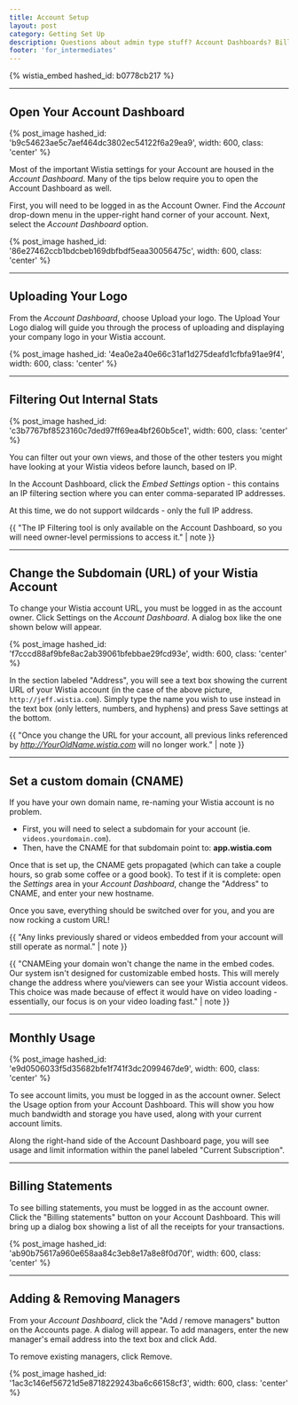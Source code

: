 ```yaml
---
title: Account Setup
layout: post
category: Getting Set Up
description: Questions about admin type stuff? Account Dashboards? Billing statements? Don't worry, we've got it all covered right here.
footer: 'for_intermediates'
---
```


{% wistia_embed hashed_id: b0778cb217 %}

---

## Open Your Account Dashboard

{% post_image hashed_id: 'b9c54623ae5c7aef464dc3802ec54122f6a29ea9', width: 600, class: 'center' %}

Most of the important Wistia settings for your Account are housed in the
*Account Dashboard*. Many of the tips below require you to open the Account
Dashboard as well.

First, you will need to be logged in as the Account Owner. Find the *Account*
drop-down menu in the upper-right hand corner of your account. Next, select the
*Account Dashboard* option.

{% post_image hashed_id: '86e27462ccb1bdcbeb169dbfbdf5eaa30056475c', width: 600, class: 'center' %}

---

## Uploading Your Logo
From the *Account Dashboard*, choose
<span class="faux_button">Upload your logo</span>.  The Upload Your Logo dialog
will guide you through the process of uploading and displaying your company
logo in your Wistia account.

{% post_image hashed_id: '4ea0e2a40e66c31af1d275deafd1cfbfa91ae9f4', width: 600, class: 'center' %}

---

## Filtering Out Internal Stats

{% post_image hashed_id: 'c3b7767bf8523160c7ded97ff69ea4bf260b5ce1', width: 600, class: 'center' %}

You can filter out your own views, and those of the other testers you might
have looking at your Wistia videos before launch, based on IP.

In the Account Dashboard, click the *Embed Settings* option - this contains an
IP filtering section where you can enter comma-separated IP addresses.

At this time, we do not support wildcards - only the full IP address.


{{ "The IP Filtering tool is only available on the Account Dashboard, so you will need owner-level permissions to access it." | note }}

<div class="clear"></div>


---

## Change the Subdomain (URL) of your Wistia Account
To change your Wistia account URL, you must be logged in as the account owner.
Click <span class="faux_button">Settings</span> on the *Account Dashboard*.
A dialog box like the one shown below will appear.

{% post_image hashed_id: 'f7cccd88af9bfe8ac2ab39061bfebbae29fcd93e', width: 600, class: 'center' %}

In the section labeled "Address", you will see a text box showing the current
URL of your Wistia account (in the case of the above picture,
`http://jeff.wistia.com`).  Simply type the name you wish to use instead in the
text box (only letters, numbers, and hyphens) and press
<span class="faux_button">Save settings</span> at the bottom.

{{ "Once you change the URL for your account, all previous links referenced by <em>http://YourOldName.wistia.com</em> will no longer work." | note }}

---

## Set a custom domain (CNAME)
If you have your own domain name, re-naming your Wistia account is no problem.

* First, you will need to select a subdomain for your account
  (ie. `videos.yourdomain.com`).
* Then, have the CNAME for that subdomain point to: **app.wistia.com**

Once that is set up, the CNAME gets propagated (which can take a couple hours,
so grab some coffee or a good book). To test if it is complete: open the
*Settings* area in your *Account Dashboard*, change the "Address" to CNAME,
and enter your new hostname.

Once you save, everything should be switched over for you, and you are now
rocking a custom URL!

{{ "Any links previously shared or videos embedded from your account will still operate as normal." | note }}

{{ "CNAMEing your domain won't change the name in the embed codes. Our system isn't designed for customizable embed hosts.  This will merely change the address where you/viewers can see your Wistia account videos.  This choice was made because of effect it would have on video loading - essentially, our focus is on your video loading fast." | note }}

---

## Monthly Usage

{% post_image hashed_id: 'e9d0506033f5d35682bfe1f741f3dc2099467de9', width: 600, class: 'center' %}

To see account limits, you must be logged in as the account owner. Select
the <span class="faux_button">Usage</span> option from your Account Dashboard.
This will show you how much bandwidth and storage you have used, along with
your current account limits.

Along the right-hand side of the Account Dashboard page, you will see usage and
limit information within the panel labeled "Current Subscription".

<div class="clear"></div>

---

## Billing Statements

To see billing statements, you must be logged in as the account owner.
Click the  "Billing statements" button on your Account Dashboard.  This will
bring up a dialog box showing a list of all the receipts for your transactions.

{% post_image hashed_id: 'ab90b75617a960e658aa84c3eb8e17a8e8f0d70f', width: 600, class: 'center' %}


---

## Adding & Removing Managers
From your *Account Dashboard*, click the "Add / remove managers" button on the
Accounts page. A dialog will appear.  To add managers, enter the new manager's
email address into the text box and click <span class="faux_button">Add</span>.

To remove existing managers, click <span class="faux_button">Remove</span>.

{% post_image hashed_id: '1ac3c146ef56721d5e8718229243ba6c66158cf3', width: 600, class: 'center' %}
